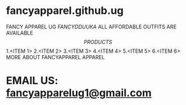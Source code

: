 # fancyapparel.github.ug

FANCY APPAREL UG
  $FANCY DDUUKA$
ALL AFFORDABLE OUTFITS ARE AVAILABLE
  $$PRODUCTS$$
  1.<ITEM 1>
   2.<ITEM 2>
   3.<ITEM 3>
   4.<ITEM 4>
   5.<ITEM 5>
   6.<ITEM 6>
  MORE ABOUT FANCYAPPAREL APPAREL
#  EMAIL US: fancyapparelug1@gmail.com
